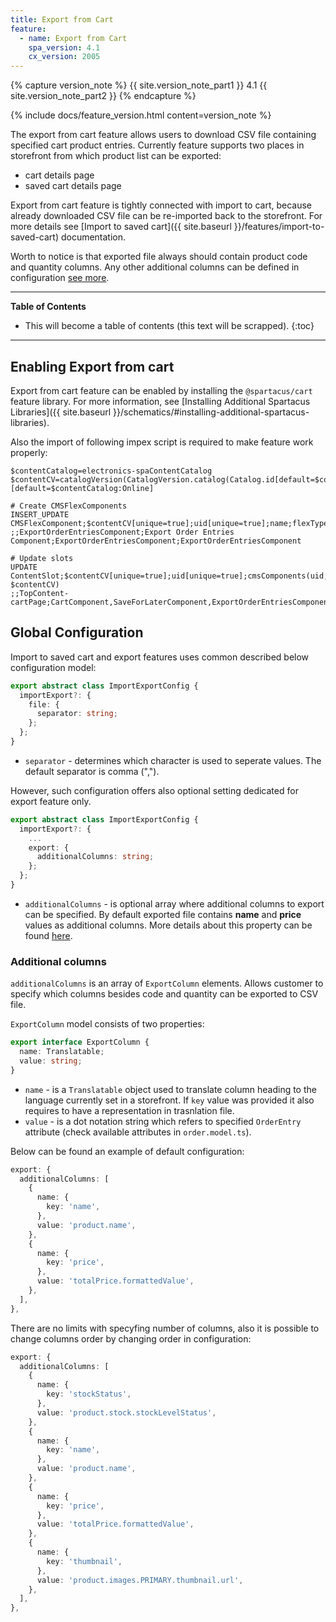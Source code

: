 ```yaml
---
title: Export from Cart
feature:
  - name: Export from Cart
    spa_version: 4.1
    cx_version: 2005
---
```


{% capture version_note %}
{{ site.version_note_part1 }} 4.1 {{ site.version_note_part2 }}
{% endcapture %}

{% include docs/feature_version.html content=version_note %}

The export from cart feature allows users to download CSV file containing specified cart product entries. Currently feature supports two places in storefront from which product list can be exported:

- cart details page
- saved cart details page

Export from cart feature is tightly connected with import to cart, because already downloaded CSV file can be re-imported back to the storefront. For more details see [Import to saved cart]({{ site.baseurl }}/features/import-to-saved-cart) documentation.

Worth to notice is that exported file always should contain product code and quantity columns. Any other additional columns can be defined in configuration [see more](#additional-columns).

---

**Table of Contents**

- This will become a table of contents (this text will be scrapped).
  {:toc}

---

## Enabling Export from cart

Export from cart feature can be enabled by installing the `@spartacus/cart` feature library. For more information, see [Installing Additional Spartacus Libraries]({{ site.baseurl }}/schematics/#installing-additional-spartacus-libraries).

Also the import of following impex script is required to make feature work properly:

```
$contentCatalog=electronics-spaContentCatalog
$contentCV=catalogVersion(CatalogVersion.catalog(Catalog.id[default=$contentCatalog]),CatalogVersion.version[default=Online])[default=$contentCatalog:Online]

# Create CMSFlexComponents
INSERT_UPDATE CMSFlexComponent;$contentCV[unique=true];uid[unique=true];name;flexType;&componentRef
;;ExportOrderEntriesComponent;Export Order Entries Component;ExportOrderEntriesComponent;ExportOrderEntriesComponent

# Update slots
UPDATE ContentSlot;$contentCV[unique=true];uid[unique=true];cmsComponents(uid, $contentCV)
;;TopContent-cartPage;CartComponent,SaveForLaterComponent,ExportOrderEntriesComponent
```

## Global Configuration

Import to saved cart and export features uses common described below configuration model:

```ts
export abstract class ImportExportConfig {
  importExport?: {
    file: {
      separator: string;
    };
  };
}
```

- `separator` - determines which character is used to seperate values. The default separator is comma (",").

However, such configuration offers also optional setting dedicated for export feature only.

```ts
export abstract class ImportExportConfig {
  importExport?: {
    ...
    export: {
      additionalColumns: string;
    };
  };
}
```

- `additionalColumns` - is optional array where additional columns to export can be specified. By default exported file contains **name** and **price** values as additional columns. More details about this property can be found [here](#additional-columns).

### Additional columns

`additionalColumns` is an array of `ExportColumn` elements. Allows customer to specify which columns besides code and quantity can be exported to CSV file.

`ExportColumn` model consists of two properties:

```ts
export interface ExportColumn {
  name: Translatable;
  value: string;
}
```

- `name` - is a `Translatable` object used to translate column heading to the language currently set in a storefront. If `key` value was provided it also requires to have a representation in trasnlation file.
- `value` - is a dot notation string which refers to specified `OrderEntry` attribute (check available attributes in `order.model.ts`).

Below can be found an example of default configuration:

```ts
export: {
  additionalColumns: [
    {
      name: {
        key: 'name',
      },
      value: 'product.name',
    },
    {
      name: {
        key: 'price',
      },
      value: 'totalPrice.formattedValue',
    },
  ],
},
```

There are no limits with specyfing number of columns, also it is possible to change columns order by changing order in configuration:

```ts
export: {
  additionalColumns: [
    {
      name: {
        key: 'stockStatus',
      },
      value: 'product.stock.stockLevelStatus',
    },
    {
      name: {
        key: 'name',
      },
      value: 'product.name',
    },
    {
      name: {
        key: 'price',
      },
      value: 'totalPrice.formattedValue',
    },
    {
      name: {
        key: 'thumbnail',
      },
      value: 'product.images.PRIMARY.thumbnail.url',
    },
  ],
},
```
